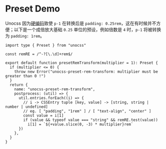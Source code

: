 # Preset Demo

Unocss 因为[硬编码](https://github.com/unocss/unocss/blob/59e6c343d5645d547349721e9abfc5bb62ecdd80/packages/preset-mini/src/_utils/handlers/handlers.ts#L54)致使 `p-1` 在转换后是 `padding: 0.25rem`，这在有时候并不方便；以下是一个成倍放大基础 `0.25` 单位的预设，例如倍数是 `4` 时，`p-1` 将被转换为 `padding: 1rem`。

```ts{3,11-19}
import type { Preset } from "unocss"

const remRE = /^-?[\.\d]+rem$/

export default function presetRemTransform(multiplier = 1): Preset {
  if (multiplier <= 0) {
    throw new Error("unocss-preset-rem-transform: multiplier must be greater than 0 !")
  }
  return {
    name: "unocss-preset-rem-transform",
    postprocess: (util) => {
      util.entries.forEach((i) => {
        // i -> CSSEntry tuple [key, value] -> [string, string | number | undefined]
        // eg. [ "padding", "1rem" ] / [ "text-align", "center" ]
        const value = i[1]
        if (value && typeof value === "string" && remRE.test(value))
          i[1] = `${+value.slice(0, -3) * multiplier}rem`
      })
    },
  }
}
```
